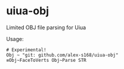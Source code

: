 # uiua-obj
Limited OBJ file parsing for Uiua

Usage:
```
# Experimental!
Obj ~ "git: github.com/alex-s168/uiua-obj"
≡Obj~FaceToVerts Obj~Parse STR
```
